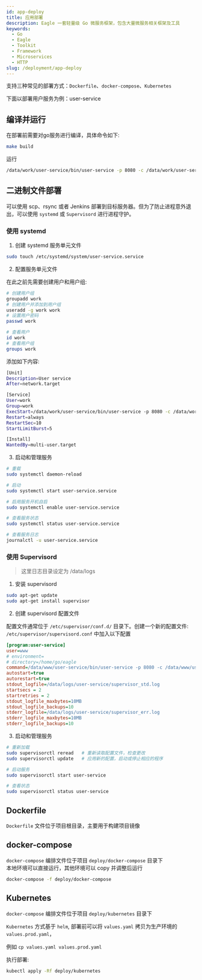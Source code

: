 ```yaml
---
id: app-deploy
title: 应用部署
description: Eagle 一套轻量级 Go 微服务框架，包含大量微服务相关框架及工具
keywords:
  - Go
  - Eagle
  - Toolkit
  - Framework
  - Microservices
  - HTTP
slug: /deployment/app-deploy
---
```


支持三种常见的部署方式：`Dockerfile`、`docker-compose`、`Kubernetes`

下面以部署用户服务为例：user-service

## 编译并运行

在部署前需要对go服务进行编译，具体命令如下:

```bash
make build
```

运行

```bash
/data/work/user-service/bin/user-service -p 8080 -c /data/work/user-service/conf/config-test.yaml -l /data/logs/user-service
```

## 二进制文件部署

可以使用 scp、rsync 或者 Jenkins 部署到目标服务器。但为了防止进程意外退出，可以使用 `systemd` 或 `Supervisord` 进行进程守护。

### 使用 systemd

1. 创建 systemd 服务单元文件

```bash
sudo touch /etc/systemd/system/user-service.service
```

2. 配置服务单元文件

在此之前先需要创建用户和用户组:

```bash
# 创建用户组
groupadd work
# 创建用户并添加到用户组
useradd -g work work
# 设置用户密码
passwd work

# 查看用户
id work
# 查看用户组
groups work
```

添加如下内容:

```bash
[Unit]
Description=User service
After=network.target

[Service]
User=work
Group=work
ExecStart=/data/work/user-service/bin/user-service -p 8080 -c /data/work/user-service/conf/config-test.yaml -l /data/logs/user-service
Restart=always
RestartSec=10
StartLimitBurst=5

[Install]
WantedBy=multi-user.target
```

3. 启动和管理服务

```bash
# 重载
sudo systemctl daemon-reload

# 启动
sudo systemctl start user-service.service

# 启用服务开机自启
sudo systemctl enable user-service.service

# 查看服务状态
sudo systemctl status user-service.service

# 查看服务日志
journalctl -u user-service.service
```

### 使用 Supervisord

> 这里日志目录设定为 /data/logs

1. 安装 supervisord

```bash
sudo apt-get update
sudo apt-get install supervisor
```
2. 创建 supervisord 配置文件

配置文件通常位于 `/etc/supervisor/conf.d/` 目录下。创建一个新的配置文件: `/etc/supervisor/supervisord.conf` 中加入以下配置

```ini
[program:user-service]
user=www
# environment=
# directory=/home/go/eagle
command=/data/www/user-service/bin/user-service -p 8080 -c /data/www/user-service/conf/config-test.yaml -l /data/logs/user-service
autostart=true
autorestart=true
stdout_logfile=/data/logs/user-service/supervisor_std.log
startsecs = 2
startretries = 2
stdout_logfile_maxbytes=10MB
stdout_logfile_backups=10
stderr_logfile=/data/logs/user-service/supervisor_err.log
stderr_logfile_maxbytes=10MB
stderr_logfile_backups=10
```

3. 启动和管理服务

```bash
# 重新加载
sudo supervisorctl reread   # 重新读取配置文件，检查更改
sudo supervisorctl update   # 应用新的配置，启动或停止相应的程序

# 启动服务
sudo supervisorctl start user-service

# 查看状态
sudo supervisorctl status user-service
```

## Dockerfile

`Dockerfile` 文件位于项目根目录，主要用于构建项目镜像

## docker-compose

`docker-compose` 编排文件位于项目 `deploy/docker-compose` 目录下  
本地环境可以直接运行，其他环境可以 copy 并调整后运行

```bash
docker-compose -f deploy/docker-compose
```

## Kubernetes

`docker-compose` 编排文件位于项目 `deploy/kubernetes` 目录下  

`Kubernetes` 方式基于 `helm`, 部署前可以将 `values.yaml` 拷贝为生产环境的 `values.prod.yaml`， 

例如 `cp values.yaml values.prod.yaml`  

执行部署:

```bash
kubectl apply -Rf deploy/kubernetes
```

